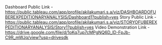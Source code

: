  Dashboard Public Link - https://public.tableau.com/app/profile/akilakumari.s.a/viz/DASHBOARDOFUBEREXPEDITIONARYANALYSIS/Dashboard1?publish=yes
 Story Public Link - https://public.tableau.com/app/profile/akilakumari.s.a/viz/STORYOFUBEREXPEDITIONARYANALYSIS/Story1?publish=yes
Video Demonstration Link - https://drive.google.com/file/d/1oKq7up7cMPgNQ6D_lD-FpJb-C9R_mWJq/view?usp=drivesdk
